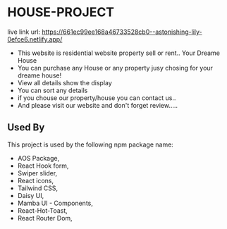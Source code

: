 # HOUSE-PROJECT

live link url: https://661ec99ee168a46733528cb0--astonishing-lily-0efce6.netlify.app/

- This website is residential website property sell or rent.. Your Dreame House
- You can purchase any House or any property jusy chosing for your dreame house!
- View all details show the display
- You can sort any details
- if you chouse our property/house you can contact us..
- And please visit our website and don't forget review.....

## Used By

This project is used by the following npm package name:

- AOS Package,
- React Hook form,
- Swiper slider,
- React icons,
- Tailwind CSS,
- Daisy UI,
- Mamba UI - Components,
- React-Hot-Toast,
- React Router Dom,
